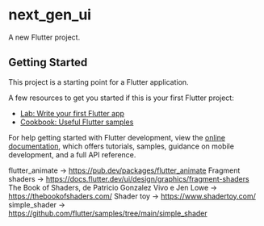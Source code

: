 # next_gen_ui

A new Flutter project.

## Getting Started

This project is a starting point for a Flutter application.

A few resources to get you started if this is your first Flutter project:

- [Lab: Write your first Flutter app](https://docs.flutter.dev/get-started/codelab)
- [Cookbook: Useful Flutter samples](https://docs.flutter.dev/cookbook)

For help getting started with Flutter development, view the
[online documentation](https://docs.flutter.dev/), which offers tutorials,
samples, guidance on mobile development, and a full API reference.


flutter_animate -> https://pub.dev/packages/flutter_animate
Fragment shaders -> https://docs.flutter.dev/ui/design/graphics/fragment-shaders
The Book of Shaders, de Patricio Gonzalez Vivo e Jen Lowe -> https://thebookofshaders.com/
Shader toy -> https://www.shadertoy.com/
simple_shader -> https://github.com/flutter/samples/tree/main/simple_shader
